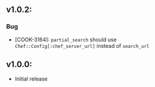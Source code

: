 ## v1.0.2:

### Bug

- [COOK-3164]: `partial_search` should use
  `Chef::Config[:chef_server_url]` instead of `search_url`

## v1.0.0:

- Initial release
